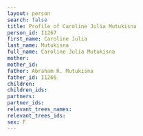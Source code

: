 ```yaml
---
layout: person
search: false
title: Profile of Caroline Julia Mutukisna
person_id: I1267
first_name: Caroline Julia
last_name: Mutukisna
full_name: Caroline Julia Mutukisna
mother: 
mother_id: 
father: Abraham R. Mutukisna
father_id: I1266
children:
children_ids:
partners:
partner_ids:
relevant_trees_names:
relevant_trees_ids:
sex: F
---
```


